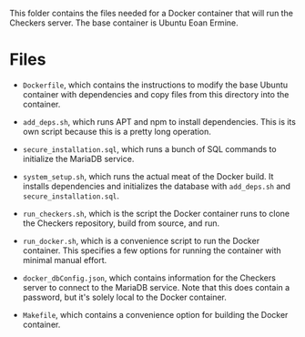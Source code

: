 This folder contains the files needed for a Docker container that will run
the Checkers server. The base container is Ubuntu Eoan Ermine.

# Files

* `Dockerfile`, which contains the instructions to modify the base Ubuntu
container with dependencies and copy files from this directory into the
container.

* `add_deps.sh`, which runs APT and npm to install dependencies. This is its
own script because this is a pretty long operation.

* `secure_installation.sql`, which runs a bunch of SQL commands to initialize
the MariaDB service.

* `system_setup.sh`, which runs the actual meat of the Docker build. It
installs dependencies and initializes the database with `add_deps.sh` and
`secure_installation.sql`.

* `run_checkers.sh`, which is the script the Docker container runs to
clone the Checkers repository, build from source, and run.

* `run_docker.sh`, which is a convenience script to run the Docker container.
This specifies a few options for running the container with minimal manual
effort.

* `docker_dbConfig.json`, which contains information for the Checkers server
to connect to the MariaDB service. Note that this does contain a password,
but it's solely local to the Docker container.

* `Makefile`, which contains a convenience option for building the Docker
container.
